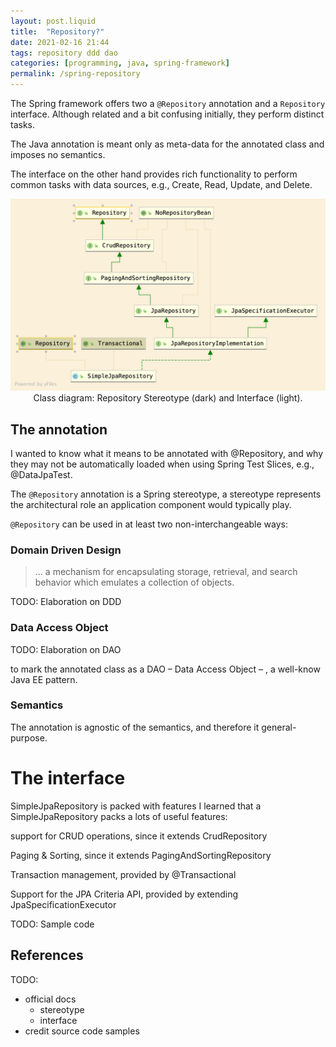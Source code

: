 ```yaml
---
layout: post.liquid
title:  "Repository?"
date: 2021-02-16 21:44
tags: repository ddd dao
categories: [programming, java, spring-framework]
permalink: /spring-repository
---
```

The Spring framework offers two a `@Repository` annotation and a `Repository` interface.
Although related and a bit confusing initially, they perform distinct tasks.

The Java annotation is meant only as meta-data for the annotated class and imposes
no semantics.

The interface on the other hand provides rich functionality to perform
common tasks with data sources, e.g., Create, Read, Update, and Delete.

<div style="text-align: center">
    <img src="/assets/images/SimpleJpaRepository.png">
    <figcaption>
        Class diagram: Repository Stereotype (dark) and Interface (light).
    </figcaption>
</div>

## The annotation

I wanted to know what it means to be annotated with @Repository,
and why they may not be automatically loaded when using
Spring Test Slices, e.g., @DataJpaTest.

The `@Repository` annotation is a Spring stereotype, a stereotype represents the
architectural role an application component would typically play.

`@Repository` can be used in at least two non-interchangeable ways:

### Domain Driven Design

> ... a mechanism for encapsulating storage, retrieval, and search behavior
> which emulates a collection of objects.

TODO: Elaboration on DDD

### Data Access Object

TODO: Elaboration on DAO

to mark the annotated class as a DAO – Data Access Object – ,
a well-know Java EE pattern.

### Semantics

The annotation is agnostic of the semantics, and therefore it general-purpose.

# The interface

SimpleJpaRepository is packed with features
I learned that a SimpleJpaRepository packs a lots of useful features:

support for CRUD operations, since it extends CrudRepository

Paging & Sorting, since it extends PagingAndSortingRepository

Transaction management, provided by @Transactional

Support for the JPA Criteria API, provided by extending JpaSpecificationExecutor

TODO: Sample code

## References

TODO:

- official docs
    - stereotype
    - interface
- credit source code samples

